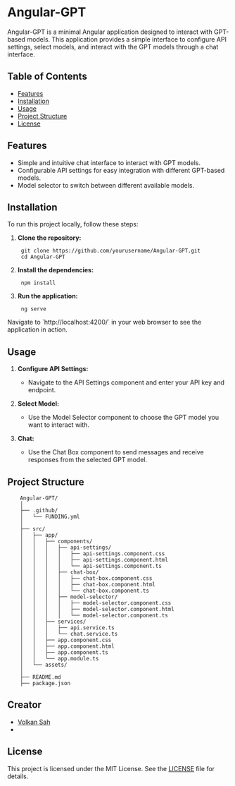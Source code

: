 
# Angular-GPT

Angular-GPT is a minimal Angular application designed to interact with GPT-based models. This application provides a simple interface to configure API settings, select models, and interact with the GPT models through a chat interface.

## Table of Contents
- [Features](#features)
- [Installation](#installation)
- [Usage](#usage)
- [Project Structure](#project-structure)
- [License](#license)

## Features
- Simple and intuitive chat interface to interact with GPT models.
- Configurable API settings for easy integration with different GPT-based models.
- Model selector to switch between different available models.

## Installation

To run this project locally, follow these steps:

1. **Clone the repository:**

        git clone https://github.com/yourusername/Angular-GPT.git
        cd Angular-GPT


2. **Install the dependencies:**

        npm install


3. **Run the application:**

        ng serve
   
 Navigate to \`http://localhost:4200/\` in your web browser to see the application in action.

## Usage

1. **Configure API Settings:**
    - Navigate to the API Settings component and enter your API key and endpoint.
    
2. **Select Model:**
    - Use the Model Selector component to choose the GPT model you want to interact with.

3. **Chat:**
    - Use the Chat Box component to send messages and receive responses from the selected GPT model.

## Project Structure


        Angular-GPT/
        │
        ├── .github/
        │   └── FUNDING.yml
        │
        ├── src/
        │   ├── app/
        │   │   ├── components/
        │   │   │   ├── api-settings/
        │   │   │   │   ├── api-settings.component.css
        │   │   │   │   ├── api-settings.component.html
        │   │   │   │   └── api-settings.component.ts
        │   │   │   ├── chat-box/
        │   │   │   │   ├── chat-box.component.css
        │   │   │   │   ├── chat-box.component.html
        │   │   │   │   └── chat-box.component.ts
        │   │   │   ├── model-selector/
        │   │   │   │   ├── model-selector.component.css
        │   │   │   │   ├── model-selector.component.html
        │   │   │   │   └── model-selector.component.ts
        │   │   ├── services/
        │   │   │   ├── api.service.ts
        │   │   │   └── chat.service.ts
        │   │   ├── app.component.css
        │   │   ├── app.component.html
        │   │   ├── app.component.ts
        │   │   └── app.module.ts
        │   └── assets/
        │
        ├── README.md
        ├── package.json




## Creator
- [Volkan Sah](https://github.com/volkansah)
- 
## License
This project is licensed under the MIT License. See the [LICENSE](LICENSE) file for details.
